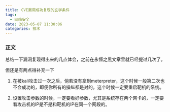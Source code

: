 ```yaml
---
title: CVE漏洞成功复现的玄学条件
tags:
  - 网络安全
date: 2023-05-07 11:30:06
categories: 技术
---
```


### 正文

总结一下漏洞复现得出来的几点体会，之前在永恒之黑文章里就已经提过几次了。

但还是有两点得补充一下

<!-- more -->

1. 在被kali攻击过一次之后，倘若没有拿到meterpreter，这个时候一般第二次也不会成功的，即便你所有的操纵都是对的。这个时候一定要重启靶机的系统。

2. 设置攻击参数的时候，一定要看好参数，尤其是系统存在两个网卡的，一定要看攻击机的IP是不是和靶机的IP在同一个网段的。